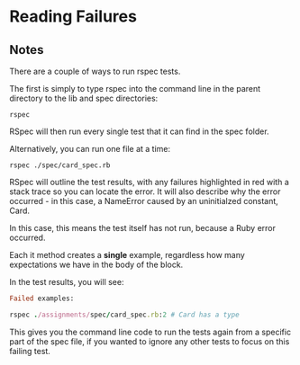 # Reading Failures

## Notes

There are a couple of ways to run rspec tests.

The first is simply to type rspec into the command line in the parent directory to the lib and spec directories:

```
rspec
```

RSpec will then run every single test that it can find in the spec folder.

Alternatively, you can run one file at a time:

```
rspec ./spec/card_spec.rb
```

RSpec will outline the test results, with any failures highlighted in red with a stack trace so you can locate the error. It will also describe why the error occurred - in this case, a NameError caused by an uninitialzed constant, Card.

In this case, this means the test itself has not run, because a Ruby error occurred.

Each it method creates a **single** example, regardless how many expectations we have in the body of the block.

In the test results, you will see:

```ruby
Failed examples:

rspec ./assignments/spec/card_spec.rb:2 # Card has a type
```

This gives you the command line code to run the tests again from a specific part of the spec file, if you wanted to ignore any other tests to focus on this failing test.
